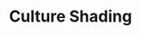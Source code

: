 ---
layout: piece
collection_: small_beading
title: Culture Shading
image: culture-shading.jpg
media: Seed beads, molded faces fimo
dimensions: A) 3" x 3", B) 3" x 4", C) 2 x 3"
description: Peyote stitch.
price: A) $25.00, B) $10.00, C) $15.00
date_created: 2011
---
